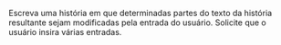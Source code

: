  Escreva uma história em que determinadas partes do texto da história resultante sejam modificadas pela entrada do usuário.  Solicite que o usuário insira várias entradas.
